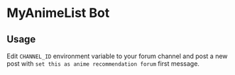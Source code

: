 # MyAnimeList Bot
## Usage
Edit `CHANNEL_ID` environment variable to your forum channel and post a new post with `set this as anime recommendation forum` first message.
